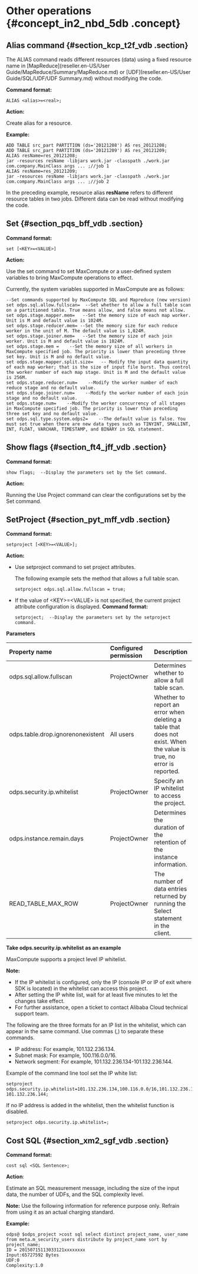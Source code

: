 # Other operations {#concept_in2_nbd_5db .concept}

## Alias command {#section_kcp_t2f_vdb .section}

The ALIAS command reads different resources \(data\) using a fixed resource name in [MapReduce](reseller.en-US/User Guide/MapReduce/Summary/MapReduce.md) or [UDF](reseller.en-US/User Guide/SQL/UDF/UDF Summary.md) without modifying the code.

**Command format:**

```
ALIAS <alias>=<real>;
```

**Action:**

Create alias for a resource.

**Example:**

```
ADD TABLE src_part PARTITION (ds='20121208') AS res_20121208;
ADD TABLE src_part PARTITION (ds='20121209') AS res_20121209;
ALIAS resName=res_20121208;
jar -resources resName -libjars work.jar -classpath ./work.jar com.company.MainClass args ... ;//job 1
ALIAS resName=res_20121209;
jar -resources resName -libjars work.jar -classpath ./work.jar com.company.MainClass args ... ;//job 2
```

In the preceding example, resource alias **resName** refers to different resource tables in two jobs. Different data can be read without modifying the code.

## Set {#section_pqs_bff_vdb .section}

**Command format:**

```
set [<KEY>=<VALUE>]
```

**Action:**

Use the set command to set MaxCompute or a user-defined system variables to bring MaxCompute operations to effect.

Currently, the system variables supported in MaxCompute are as follows:

```
--Set commands supported by MaxCompute SQL and Mapreduce (new version)
set odps.sql.allow.fullscan=  --Set whether to allow a full table scan on a partitioned table. True means allow, and false means not allow.
set odps.stage.mapper.mem=   --Set the memory size of each map worker. Unit is M and default value is 1024M.
set odps.stage.reducer.mem= --Set the memory size for each reduce worker in the unit of M. The default value is 1,024M.
set odps.stage.joiner.mem=   --Set the memory size of each join worker. Unit is M and default value is 1024M.
set odps.stage.mem =    --Set the memory size of all workers in MaxCompute specified job. The priority is lower than preceding three set key. Unit is M and no default value.
set odps.stage.mapper.split.size=   -- Modify the input data quantity of each map worker; that is the size of input file burst. Thus control the worker number of each map stage. Unit is M and the default value is 256M.
set odps.stage.reducer.num=    --Modify the worker number of each reduce stage and no default value.
set odps.stage.joiner.num=    --Modify the worker number of each join stage and no default value.
set odps.stage.num=    --Modify the worker concurrency of all stages in MaxCompute specified job. The priority is lower than preceding three set key and no default value.
set odps.sql.type.system.odps2=    --The default value is false. You must set true when there are new data types such as TINYINT, SMALLINT, INT, FLOAT, VARCHAR, TIMESTAMP, and BINARY in SQL statement.
```

## Show flags {#section_ft4_jff_vdb .section}

**Command format:**

```
show flags;  --Display the parameters set by the Set command.
```

**Action:**

Running the Use Project command can clear the configurations set by the Set command.

## SetProject {#section_pyt_mff_vdb .section}

**Command format:**

```
setproject [<KEY>=<VALUE>];
```

**Action:**

-   Use setproject command to set project attributes.

    The following example sets the method that allows a full table scan.

    ```
    setproject odps.sql.allow.fullscan = true;
    ```

-   If the value of <KEY\>=<VALUE\> is not specified, the current project attribute configuration is displayed. **Command format:**

    ```
    setproject;  --Display the parameters set by the setproject command.
    ```


**Parameters**

|Property name|Configured permission|Description|Value range|
|:------------|:--------------------|:----------|:----------|
|odps.sql.allow.fullscan|ProjectOwner|Determines whether to allow a full table scan.|True \(permitted\) /false \(prohibited\)|
|odps.table.drop.ignorenonexistent|All users|Whether to report an error when deleting a table that does not exist. When the value is true, no error is reported.|True \(no error reported\)/false|
|odps.security.ip.whitelist|ProjectOwner|Specify an IP whitelist to access the project.|IP list separated by commas \(,\)|
|odps.instance.remain.days|ProjectOwner|Determines the duration of the retention of the instance information.|\[3- 30\]|
|READ\_TABLE\_MAX\_ROW|ProjectOwner|The number of data entries returned by running the Select statement in the client.|\[1-10000\]|

**Take odps.security.ip.whitelist as an example**

MaxCompute supports a project level IP whitelist.

**Note:** 

-   If the IP whitelist is configured, only the IP \(console IP or IP of exit where SDK is located\) in the whitelist can access this project.
-   After setting the IP white list, wait for at least five minutes to let the changes take effect.
-   For further assistance, open a ticket to contact Alibaba Cloud technical support team.

The following are the three formats for an IP list in the whitelist, which can appear in the same command. Use commas \(,\) to separate these commands.

-   IP address: For example, 101.132.236.134.
-   Subnet mask: For example, 100.116.0.0/16.
-   Network segment: For example, 101.132.236.134-101.132.236.144.

Example of the command line tool set the IP white list:

```
setproject odps.security.ip.whitelist=101.132.236.134,100.116.0.0/16,101.132.236.134-101.132.236.144;
```

If no IP address is added in the whitelist, then the whitelist function is disabled.

```
setproject odps.security.ip.whitelist=;
```

## Cost SQL {#section_xm2_sgf_vdb .section}

**Command format:**

```
cost sql <SQL Sentence>;
```

**Action**:

Estimate an SQL measurement message, including the size of the input data, the number of UDFs, and the SQL complexity level.

**Note:** Use the following information for reference purpose only. Refrain from using it as an actual charging standard.

**Example:**

```
odps@ $odps_project >cost sql select distinct project_name, user_name from meta.m_security_users distribute by project_name sort by project_name;  
ID = 20150715113033121xxxxxxxx
Input:65727592 Bytes
UDF:0
Complexity:1.0
```

